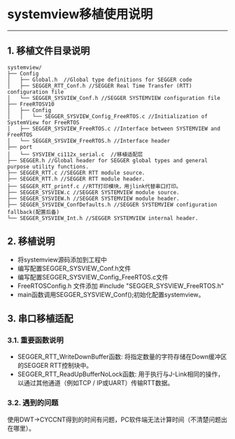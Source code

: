 # systemview移植使用说明

***

## 1. 移植文件目录说明

    systemview/
    ├── Config
    │   ├── Global.h  //Global type definitions for SEGGER code
    │   ├── SEGGER_RTT_Conf.h //SEGGER Real Time Transfer (RTT) configuration file
    │   └── SEGGER_SYSVIEW_Conf.h //SEGGER SYSTEMVIEW configuration file
    ├── FreeRTOSV10
    │   ├── Config
    │   │   └── SEGGER_SYSVIEW_Config_FreeRTOS.c //Initialization of SystemView for FreeRTOS
    │   ├── SEGGER_SYSVIEW_FreeRTOS.c //Interface between SYSTEMVIEW and FreeRTOS
    │   └── SEGGER_SYSVIEW_FreeRTOS.h //Interface header
    ├── port
    │   └── SYSVIEW_ci112x_serial.c  //移植适配层
    ├── SEGGER.h //Global header for SEGGER global types and general purpose utility functions.
    ├── SEGGER_RTT.c //SEGGER RTT module source.
    ├── SEGGER_RTT.h //SEGGER RTT module header.
    ├── SEGGER_RTT_printf.c //RTT打印模块，用jlink代替串口打印。
    ├── SEGGER_SYSVIEW.c //SEGGER SYSTEMVIEW module source.
    ├── SEGGER_SYSVIEW.h //SEGGER SYSTEMVIEW module header.
    ├── SEGGER_SYSVIEW_ConfDefaults.h //SEGGER SYSTEMVIEW configuration fallback(配置后备)
    └── SEGGER_SYSVIEW_Int.h //SEGGER SYSTEMVIEW internal header.

## 2. 移植说明

- 将systemview源码添加到工程中
- 编写配置SEGGER_SYSVIEW_Conf.h文件
- 编写配置SEGGER_SYSVIEW_Config_FreeRTOS.c文件
- FreeRTOSConfig.h 文件添加 #include "SEGGER_SYSVIEW_FreeRTOS.h"
- main函数调用SEGGER_SYSVIEW_Conf();初始化配置systemview。

## 3. 串口移植适配

### 3.1. 重要函数说明
- SEGGER_RTT_WriteDownBuffer函数: 将指定数量的字符存储在Down缓冲区的SEGGER RTT控制块中。
- SEGGER_RTT_ReadUpBufferNoLock函数: 用于执行与J-Link相同的操作，以通过其他通道（例如TCP / IP或UART）传输RTT数据。

### 3.2. 遇到的问题

使用DWT->CYCCNT得到的时间有问题，PC软件端无法计算时间（不清楚问题出在哪里）。
